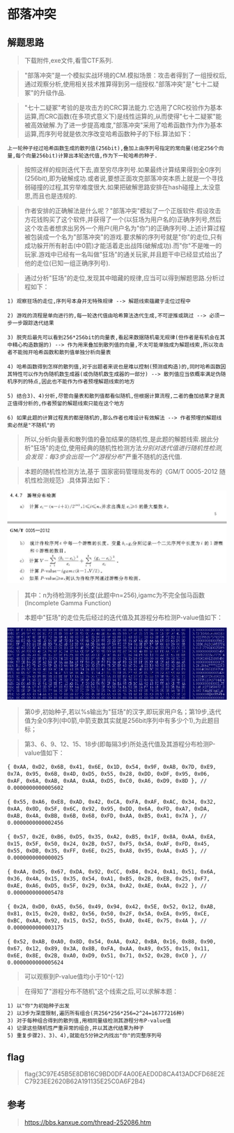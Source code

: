 # 部落冲突

## 解题思路

> 下载附件,exe文件,看雪CTF系列.

> "部落冲突"是一个模拟实战环境的CM.模拟场景：攻击者得到了一组授权后,通过观察分析,使用相关技术推算得到另一组授权."部落冲突"是"七十二疑冢"的升级作品.

> "七十二疑冢"考验的是攻击方的CRC算法能力.它选用了CRC校验作为基本运算,而CRC函数(在多项式意义下)是线性运算的,从而使得"七十二疑冢"能被高效破解.为了进一步提高难度,"部落冲突"采用了哈希函数作为作为基本运算,而序列号就是依次序改变哈希函数种子的下标.算法如下：

```
上一轮种子经过哈希函数生成的散列值(256bit),叠加上由序列号指定的常向量(给定256个向量,每个向量256bit)计算出本轮迭代值,作为下一轮哈希的种子.
```

> 按照这样的规则迭代下去,直至穷尽序列号.如果最终计算结果得到全0序列(256bit),即为破解成功.或者说,要想正面攻克部落冲突本质上就是一个寻找弱碰撞的过程,其穷举难度很大.如果把破解思路安排在hash碰撞上,太没意思,而且也是违规的.

> 作者安排的正确解法是什么呢？"部落冲突"模拟了一个正版软件.假设攻击方花钱购买了这个软件,并获得了一个(以狂场为用户名的)正确序列号,然后这个攻击者想求出另外一个用户(用户名为"你")的正确序列号.上述计算过程被包装成一个名为"部落冲突"的游戏.要求解的序列号就是"你"的走位,只有成功躲开所有射击(中0箭)才能活着走出战阵(破解成功).而"你"不是唯一的玩家.游戏中已经有一名叫做"狂场"的通关玩家,并且题干中已经显式给出了他的走位(已知一组正确序列号).

> 通过分析"狂场"的走位,发现其中暗藏的规律,应当可以得到解题思路.分析过程如下：

```
1) 观察狂场的走位,序列号本身并无特殊规律 --> 解题线索蕴藏于走位过程中

2) 游戏的流程是单向进行的,每一轮迭代值由哈希算法迭代生成,不可逆推或跳过 --> 必须一步一步跟踪迭代结果

3) 脱壳后最先可以看到256*256bit的向量表,看起来数据随机毫无规律(但作者是有机会在其中精心构造数据的) --> 作为用来叠加到散列值的向量,不太可能单独成为解题线索,所以攻击者不能抛开哈希函数和散列值单独分析向量表

4) 哈希函数得到怎样的散列值,对于出题者来说也是难以控制(预测或构造)的,同时哈希函数因其特性可以作为伪随机数生成器(或伪随机数生成器的一部分) --> 散列值应当依概率满足伪随机序列的特点,因此也不能作为作者预埋解题线索的地方

5) 结合3)、4)分析,尽管向量表和散列值都看似随机,但根据计算流程,二者的叠加结果才是真正值得分析的,作者预留的解题线索只能在这个地方

6) 如果此题的计算过程真的都是随机的,那么作者也难设计有效解法 --> 作者预埋的解题线索必然是"不随机"的
```

> 所以,分析向量表和散列值的叠加结果的随机性,是此题的解题线索.据此分析"狂场"的走位,使用经典的随机性检测方法*分别对迭代值进行随机性检测,会发现：每3步会出现一个"游程分布*"严重不随机的迭代值.

> 本题的随机性检测方法,基于 国家密码管理局发布的《GM/T 0005-2012 随机性检测规范》.具体算法如下：

![1](1.jpeg)

> 其中：n为待检测序列长度(此题中n=256),igamc为不完全伽马函数(Incomplete Gamma Function)

> 本题中"狂场"的走位先后经过的迭代值及其游程分布检测P-value值如下：

![2](2.jpeg)

> 第0步,初始种子,若以%s输出为"狂场"的汉字,即玩家用户名；第19步,迭代值为全0序列(中0箭,中箭支数其实就是256bit序列中有多少个1),为此题目标；

> 第3、6、9、12、15、18步(即每隔3步)所处迭代值及其游程分布检测P-value值如下：

```
{ 0xAA, 0xD2, 0x6B, 0x41, 0x6E, 0x1D, 0x54, 0x9F, 0xAB, 0x7D, 0xE9, 0x7A, 0x95, 0x6B, 0x4D, 0xD5, 0x55, 0x28, 0xDD, 0xDF, 0x95, 0x06, 0xAF, 0x6A, 0xAB, 0xAA, 0xAA, 0xD5, 0xC0, 0xA6, 0xD9, 0x8D }, // 0.0000000000005602

{ 0x55, 0xA6, 0xE8, 0xAD, 0x42, 0xCA, 0xFA, 0xAF, 0xAC, 0x34, 0x32, 0xAA, 0x0D, 0x5F, 0x6C, 0x92, 0x95, 0xDD, 0x6A, 0xFD, 0xA7, 0xDA, 0xAB, 0x4A, 0xBB, 0x6B, 0x68, 0xFD, 0xAA, 0xB5, 0xA1, 0x7A },	//  0.0000000000002456

{ 0x57, 0x2E, 0xB6, 0xD5, 0x35, 0xA2, 0xB5, 0x1F, 0x8A, 0xAA, 0xEA, 0x15, 0x5F, 0x50, 0x24, 0x2B, 0x57, 0xF5, 0x5A, 0xAF, 0xFD, 0x45, 0x55, 0xDB, 0x35, 0xFF, 0x6E, 0x25, 0xA8, 0x95, 0xAA, 0xA5 },	//  0.0000000000000025

{ 0xAA, 0xD5, 0x67, 0xDA, 0x92, 0xCC, 0xB4, 0x24, 0xA1, 0x51, 0x6A, 0x36, 0x4A, 0x15, 0x35, 0x54, 0xA1, 0xB5, 0x2B, 0xEB, 0x25, 0xF7, 0xAE, 0xA6, 0xD5, 0x5F, 0x29, 0x3A, 0xA2, 0xAE, 0xAA, 0x22 },	//  0.0000000000005478

{ 0x2A, 0xD0, 0xA5, 0x56, 0x49, 0x94, 0x42, 0x5E, 0x52, 0x12, 0xAB, 0x81, 0x15, 0x20, 0xB2, 0x56, 0x50, 0x2F, 0x5A, 0xEA, 0x95, 0xCE, 0xBC, 0xAA, 0x92, 0x15, 0x52, 0x55, 0xA0, 0x4E, 0x75, 0x4A },	//  0.0000000000003175

{ 0x52, 0xAB, 0xA0, 0x8D, 0x54, 0xAA, 0xA2, 0xBA, 0x16, 0x88, 0x90, 0x67, 0x12, 0x89, 0x3A, 0x8B, 0xFA, 0xAA, 0xA9, 0x55, 0x15, 0x11, 0x6E, 0x8E, 0x2B, 0xA0, 0xD9, 0x51, 0x71, 0x52, 0x2B, 0xC0 },	//  0.0000000000005624
```

> 可以观察到P-value值均小于10^(-12)

> 在得知了"游程分布不随机"这个线索之后,可以求解本题：

```
1) 以"你"为初始种子出发
2) 以3步为深度限制,遍历所有组合(共256*256*256=2^24=16777216种)
3) 对于每种组合得到的散列值,用相同量级检测其游程分布P-value值
4) 记录这些随机性严重异常的组合,并以其迭代结果为种子
5) 重复步骤2)、3)、4),就能在5分钟之内找出"你"的完整序列号
```

## flag

> flag{3C97E45B5E8DB16C9BD0DF4A00EAED0D8CA413ADCFD68E2EC7923EE2620B62A191135E25C0A6F2B4}

## 参考

> https://bbs.kanxue.com/thread-252086.htm